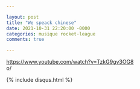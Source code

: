 ```yaml
---

layout: post  
title: "We speack chinese"  
date: 2021-10-31 22:20:00 -0000  
categories: musique rocket-league
comments: true

---
```


https://www.youtube.com/watch?v=TzkG9gv3OG8  
o/

{% include disqus.html %}